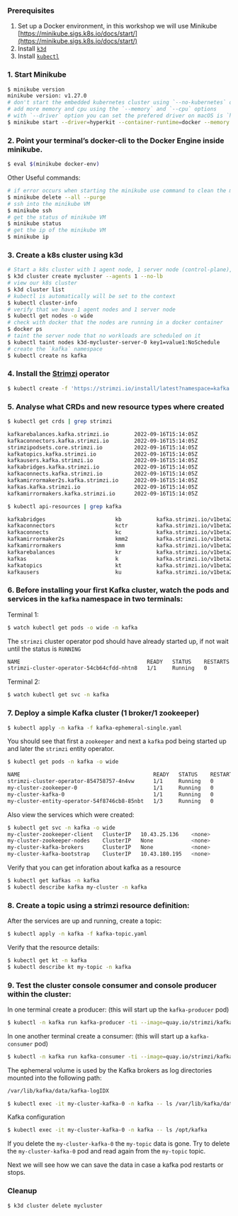 ### Prerequisites

1. Set up a Docker environment, in this workshop we will use Minikube [https://minikube.sigs.k8s.io/docs/start/](https://minikube.sigs.k8s.io/docs/start/)
2. Install [`k3d`](https://k3d.io/)
3. Install [`kubectl`](https://kubernetes.io/docs/tasks/tools/)

### 1. Start Minikube

```bash
$ minikube version
minikube version: v1.27.0
# don't start the embedded kubernetes cluster using `--no-kubernetes` option, we use k3d for that
# add more memory and cpu using the `--memory` and `--cpu` options
# with `--driver` option you can set the prefered driver on macOS is `hyperkit` on windows is `hyperv` 
$ minikube start --driver=hyperkit --container-runtime=docker --memory 8192 --cpus 4 --no-kubernetes
```

### 2. Point your terminal’s docker-cli to the Docker Engine inside minikube. 
```bash
$ eval $(minikube docker-env)
```

Other Useful commands:
```bash
# if error occurs when starting the minikube use command to clean the minikube
$ minikube delete --all --purge
# ssh into the minikube VM
$ minikube ssh
# get the status of minikube VM
$ minikube status
# get the ip of the minikube VM
$ minikube ip
```

### 3. Create a k8s cluster using k3d

```bash
# Start a k8s cluster with 1 agent node, 1 server node (control-plane), we disable the loadbalancer in front of the server nodes
$ k3d cluster create mycluster --agents 1 --no-lb
# view our k8s cluster 
$ k3d cluster list
# kubectl is automatically will be set to the context
$ kubectl cluster-info
# verify that we have 1 agent nodes and 1 server node
$ kubectl get nodes -o wide
# check with docker that the nodes are running in a docker container
$ docker ps
# taint the server node that no workloads are scheduled on it
$ kubectl taint nodes k3d-mycluster-server-0 key1=value1:NoSchedule
# create the `kafka` namespace
$ kubectl create ns kafka
```

### 4. Install the [Strimzi](https://strimzi.io/) operator

```bash
$ kubectl create -f 'https://strimzi.io/install/latest?namespace=kafka' -n kafka
```

### 5. Analyse what CRDs and new resource types where created

```bash
$ kubectl get crds | grep strimzi

kafkarebalances.kafka.strimzi.io        2022-09-16T15:14:05Z
kafkaconnectors.kafka.strimzi.io        2022-09-16T15:14:05Z
strimzipodsets.core.strimzi.io          2022-09-16T15:14:05Z
kafkatopics.kafka.strimzi.io            2022-09-16T15:14:05Z
kafkausers.kafka.strimzi.io             2022-09-16T15:14:05Z
kafkabridges.kafka.strimzi.io           2022-09-16T15:14:05Z
kafkaconnects.kafka.strimzi.io          2022-09-16T15:14:05Z
kafkamirrormaker2s.kafka.strimzi.io     2022-09-16T15:14:05Z
kafkas.kafka.strimzi.io                 2022-09-16T15:14:05Z
kafkamirrormakers.kafka.strimzi.io      2022-09-16T15:14:05Z
```

```bash
$ kubectl api-resources | grep kafka

kafkabridges                      kb           kafka.strimzi.io/v1beta2               true         KafkaBridge
kafkaconnectors                   kctr         kafka.strimzi.io/v1beta2               true         KafkaConnector
kafkaconnects                     kc           kafka.strimzi.io/v1beta2               true         KafkaConnect
kafkamirrormaker2s                kmm2         kafka.strimzi.io/v1beta2               true         KafkaMirrorMaker2
kafkamirrormakers                 kmm          kafka.strimzi.io/v1beta2               true         KafkaMirrorMaker
kafkarebalances                   kr           kafka.strimzi.io/v1beta2               true         KafkaRebalance
kafkas                            k            kafka.strimzi.io/v1beta2               true         Kafka
kafkatopics                       kt           kafka.strimzi.io/v1beta2               true         KafkaTopic
kafkausers                        ku           kafka.strimzi.io/v1beta2               true         KafkaUser
```

### 6. Before installing your first Kafka cluster, watch the pods and services in the `kafka` namespace in two terminals:

Terminal 1:
```bash
$ watch kubectl get pods -o wide -n kafka
```

The `strimzi` cluster operator pod should have already started up, if not wait until the status is `RUNNING`

```bash
NAME                                        READY   STATUS    RESTARTS   AGE    IP          NODE                    NOMINATED NODE   READINESS GATES
strimzi-cluster-operator-54cb64cfdd-nhtn8   1/1     Running   0          118s   10.42.0.6   k3d-mycluster-agent-0   <none>           <none>
```

Terminal 2:
```bash
$ watch kubectl get svc -n kafka
```

### 7. Deploy a simple Kafka cluster (1 broker/1 zookeeper)

```bash
$ kubectl apply -n kafka -f kafka-ephemeral-single.yaml 
```

You should see that first a `zookeeper` and next a `kafka` pod being started up and later the `strimzi` entity operator.

```bash
$ kubectl get pods -n kafka -o wide

NAME                                          READY   STATUS    RESTARTS   AGE     IP          NODE                    NOMINATED NODE   READINESS GATES
strimzi-cluster-operator-854758757-4n4vw      1/1     Running   0          8m23s   10.42.0.6   k3d-mycluster-agent-0   <none>           <none>
my-cluster-zookeeper-0                        1/1     Running   0          78s     10.42.0.7   k3d-mycluster-agent-0   <none>           <none>
my-cluster-kafka-0                            1/1     Running   0          54s     10.42.0.8   k3d-mycluster-agent-0   <none>           <none>
my-cluster-entity-operator-54f8746cb8-85nbt   1/3     Running   0          11s     10.42.0.9   k3d-mycluster-agent-0   <none>           <none>
```

Also view the services which were created:

```bash
$ kubectl get svc -n kafka -o wide
my-cluster-zookeeper-client   ClusterIP   10.43.25.136    <none>        2181/TCP                              3m8s
my-cluster-zookeeper-nodes    ClusterIP   None            <none>        2181/TCP,2888/TCP,3888/TCP            3m8s
my-cluster-kafka-brokers      ClusterIP   None            <none>        9090/TCP,9091/TCP,9092/TCP,9093/TCP   2m32s
my-cluster-kafka-bootstrap    ClusterIP   10.43.180.195   <none>        9091/TCP,9092/TCP,9093/TCP            2m32s
```

Verify that you can get inforation about kafka as a resource

```bash
$ kubectl get kafkas -n kafka
$ kubectl describe kafka my-cluster -n kafka
```

### 8. Create a topic using a strimzi resource definition:

After the services are up and running, create a topic:

```bash
$ kubectl apply -n kafka -f kafka-topic.yaml
```

Verify that the resource details:

```bash
$ kubectl get kt -n kafka
$ kubectl describe kt my-topic -n kafka
```

### 9. Test the cluster console consumer and console producer within the cluster:

In one terminal create a producer: (this will start up the `kafka-producer` pod)

```bash
$ kubectl -n kafka run kafka-producer -ti --image=quay.io/strimzi/kafka:0.31.1-kafka-3.2.3 --rm=true --restart=Never -- bin/kafka-console-producer.sh --bootstrap-server my-cluster-kafka-bootstrap:9092 --topic my-topic
```

In one another terminal create a consumer: (this will start up a `kafka-consumer` pod)

```bash
$ kubectl -n kafka run kafka-consumer -ti --image=quay.io/strimzi/kafka:0.31.1-kafka-3.2.3 --rm=true --restart=Never -- bin/kafka-console-consumer.sh --bootstrap-server my-cluster-kafka-bootstrap:9092 --topic my-topic --from-beginning
```

The ephemeral volume is used by the Kafka brokers as log directories mounted into the following path:

```bash
/var/lib/kafka/data/kafka-logIDX
````

```bash
$ kubectl exec -it my-cluster-kafka-0 -n kafka -- ls /var/lib/kafka/data/kafka-log0
```

Kafka configuration
```bash
$ kubectl exec -it my-cluster-kafka-0 -n kafka -- ls /opt/kafka
```

If you delete the `my-cluster-kafka-0` the `my-topic` data is gone. Try to delete the `my-cluster-kafka-0` pod and read again 
from the `my-topic` topic.

Next we will see how we can save the data in case a kafka pod restarts or stops. 

### Cleanup

```bash
$ k3d cluster delete mycluster
```